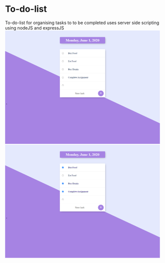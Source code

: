 # To-do-list
To-do-list for organising tasks to to be completed uses server side scripting using nodeJS and expressJS
![image 1 items listed](https://github.com/poojarathore30/To-do-list/blob/master/screencapture-localhost-2000-2020-06-01-11_12_26.png)
![image 2 items comleted](https://github.com/poojarathore30/To-do-list/blob/master/screencapture-localhost-2000-2020-06-01-11_12_57.png)
